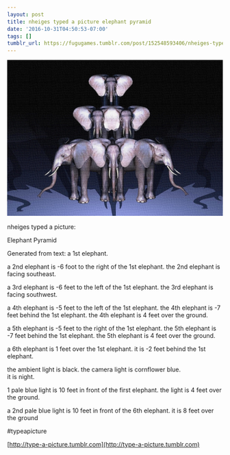 ```yaml
---
layout: post
title: nheiges typed a picture elephant pyramid
date: '2016-10-31T04:50:53-07:00'
tags: []
tumblr_url: https://fugugames.tumblr.com/post/152548593406/nheiges-typed-a-picture-elephant-pyramid
---
```

 ![](/tumblr_files/tumblr_ofwlwtFQhw1tgne1po1_1280.jpg)  

nheiges typed a picture:

Elephant Pyramid

Generated from text: a 1st elephant.

a 2nd elephant is -6 foot to the right of the 1st elephant. the 2nd elephant is facing southeast.

a 3rd elephant is -6 feet to the left of the 1st elephant. the 3rd elephant is facing southwest.

a 4th elephant is -5 feet to the left of the 1st elephant. the 4th elephant is -7 feet behind the 1st elephant. the 4th elephant is 4 feet over the ground.

a 5th elephant is -5 feet to the right of the 1st elephant. the 5th elephant is -7 feet behind the 1st elephant. the 5th elephant is 4 feet over the ground.

a 6th elephant is 1 feet over the 1st elephant. it is -2 feet behind the 1st elephant.

the ambient light is black. the camera light is cornflower blue.  
it is night.

1 pale blue light is 10 feet in front of the first elephant. the light is 4 feet over the ground.

a 2nd pale blue light is 10 feet in front of the 6th elephant. it is 8 feet over the ground

#typeapicture

[http://type-a-picture.tumblr.com](http://type-a-picture.tumblr.com)

